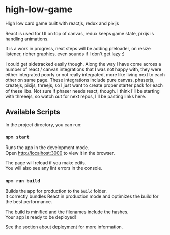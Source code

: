 # high-low-game
High low card game built with reactjs, redux and pixijs

React is used for UI on top of canvas, redux keeps game state, pixijs is handling animations.

It is a work in progress, next steps will be adding preloader, on resize listener, richer graphics, even sounds if I don't get lazy :)

I could get sidetracked easily though. Along the way I have come across a number of react / canvas integrations that I was not happy with, they were either integrated poorly or not really integrated, more like living next to each other on same page.
These integrations include pure canvas, phaserjs, createjs, pixijs, threejs, so I just want to create proper starter pack for each of these libs. Not sure if phaser needs react, though. 
I think I'll be starting with threeejs, so watch out for next repos, I'll be pasting links here. 

## Available Scripts

In the project directory, you can run:

### `npm start`

Runs the app in the development mode.<br />
Open [http://localhost:3000](http://localhost:3000) to view it in the browser.

The page will reload if you make edits.<br />
You will also see any lint errors in the console.


### `npm run build`

Builds the app for production to the `build` folder.<br />
It correctly bundles React in production mode and optimizes the build for the best performance.

The build is minified and the filenames include the hashes.<br />
Your app is ready to be deployed!

See the section about [deployment](https://facebook.github.io/create-react-app/docs/deployment) for more information.
